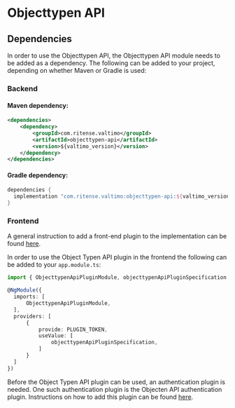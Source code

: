 # Objecttypen API

## Dependencies

In order to use the Objecttypen API, the Objecttypen API module needs to be added as a dependency. The
following can be added to your project, depending on whether Maven or Gradle is used:

### Backend

#### Maven dependency:
```xml
<dependencies>
    <dependency>
        <groupId>com.ritense.valtimo</groupId>
        <artifactId>objecttypen-api</artifactId>
        <version>${valtimo_version}</version>
    </dependency>
</dependencies>
```

#### Gradle dependency:
```groovy
dependencies {
  implementation "com.ritense.valtimo:objecttypen-api:${valtimo_version}"
}
```

### Frontend

A general instruction to add a front-end plugin to the implementation can be
found [here](../core/plugin.md#adding-a-front-end-plugin-to-the-implementation).

In order to use the Object Typen API plugin in the frontend the following can be added to your `app.module.ts`:

```typescript
import { ObjecttypenApiPluginModule, objecttypenApiPluginSpecification } from '@valtimo/plugin';

@NgModule({
  imports: [
      ObjecttypenApiPluginModule,
  ],
  providers: [
      {
          provide: PLUGIN_TOKEN,
          useValue: [
              objecttypenApiPluginSpecification,
          ]
      }
  ]
})
```

Before the Object Typen API plugin can be used, an authentication plugin is needed. One such authentication plugin
is the Objecten API authentication plugin. Instructions on how to add this plugin can be
found [here](objecten-api-authentication.md).
